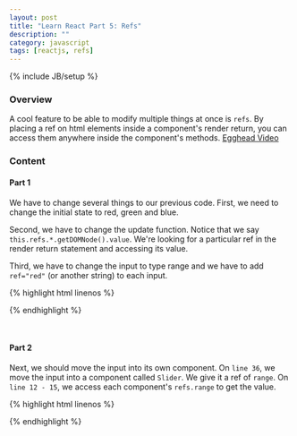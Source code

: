 ```yaml
---
layout: post
title: "Learn React Part 5: Refs"
description: ""
category: javascript
tags: [reactjs, refs]
---
```

{% include JB/setup %}

<!-- Overview -->
<h3>Overview</h3>

A cool feature to be able to modify multiple things at once is `refs`. By placing a ref on html elements inside a component's render return, you can access them anywhere inside the component's methods. [Egghead Video](https://egghead.io/lessons/react-using-refs-to-access-components)

<!-- Content -->
<h3>Content</h3>

<!-- Part 1 -->
<h4>Part 1</h4>

We have to change several things to our previous code. First, we need to change the initial state to red, green and blue. 

Second, we have to change the update function. Notice that we say `this.refs.*.getDOMNode().value`. We're looking for a particular ref in the render return statement and accessing its value. 

Third, we have to change the input to type range and we have to add `ref="red"` (or another string) to each input.

{% highlight html linenos %}
<script type="text/jsx">
    /*** @jsx React.DOM */
    var App = React.createClass({
        getInitialState:function(){
            return {
              red: 0,
              green: 0,
              blue: 0
            };
        },
        update:function(){
            this.setState({
              red: this.refs.red.getDOMNode().value,
              green: this.refs.green.getDOMNode().value,
              blue: this.refs.blue.getDOMNode().value
            });
        },
        render:function(){
            return (
                    <div>
                        <input ref="red" type="range" onChange={this.update} />
                        <label>{this.state.red}</label>
                        <input ref="green" type="range" onChange={this.update} />
                        <label>{this.state.green}</label>
                        <input ref="blue" type="range" onChange={this.update} />
                        <label>{this.state.blue}</label>
                    </div>
                    )
        }
    });

    React.renderComponent(<App />,document.body);
</script>
{% endhighlight %}

<br />

<!-- Part 2 -->
<h4>Part 2</h4>

Next, we should move the input into its own component. On `line 36`, we move the input into a component called `Slider`. We give it a ref of `range`. On `line 12 - 15`, we access each component's `refs.range` to get the value.

{% highlight html linenos %}
<script type="text/jsx">
    /*** @jsx React.DOM */
    var App = React.createClass({
        getInitialState:function(){
            return {
              red: 0,
              green: 0,
              blue: 0
            };
        },
        update:function(){
            this.setState({
              red: this.refs.red.refs.range.getDOMNode().value,
              green: this.refs.green.refs.range.getDOMNode().value,
              blue: this.refs.blue.refs.range.getDOMNode().value
            });
        },
        render:function(){
            return (
                    <div>
                        <Slider ref="red" update={this.update} />
                        <label>{this.state.red}</label>
                        <Slider ref="green" update={this.update} />
                        <label>{this.state.green}</label>
                        <Slider ref="blue" update={this.update} />
                        <label>{this.state.blue}</label>
                    </div>
                    )
        }
    });

    var Slider = React.createClass({
      render:function(){
          return (
              <div>
                  <input ref="range" min="0" max="255" type="range" onChange={this.props.update} />
              </div>
            )
      }
    });

    React.renderComponent(<App />,document.body);
</script>
{% endhighlight %}